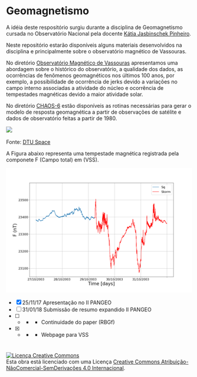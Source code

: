# Geomagnetismo

A idéia deste respositório surgiu durante a disciplina de Geomagnetismo cursada no Observatório Nacional pela docente [Kátia Jasbinschek Pinheiro](http://lattes.cnpq.br/0517437685169893).


Neste repositório estarão disponíveis alguns materiais desenvolvidos na disciplina e principalmente sobre o observatório magnético de Vassouras.

No diretório [Observatório Magnético de Vassouras](https://github.com/arturbenevides/Geomagnetismo/tree/master/Observat%C3%B3rio%20Magn%C3%A9tico%20de%20Vassouras) apresentamos uma abordagem sobre o histórico do observatório, a qualidade dos dados, as ocorrẽncias de fenômenos geomagnéticos nos últimos 100 anos, por exemplo, a possibilidade de ocorrência de jerks devido a variações no campo interno associadas a atividade do núcleo e ocorrẽncia de tempestades magnéticas devido a maior atividade solar. 

No diretório [CHAOS-6](https://github.com/arturbenevides/Geomagnetismo/tree/master/CHAOS-6) estão disponíveis as rotinas necessárias para gerar o modelo de resposta geomagnética a partir de observações de satélite e dados de observatório feitas a partir de 1980. 

<img src='http://www.space.dtu.dk/english/-/media/Institutter/Space/forskning/Afdelinger/geomagnetisme.ashx?h=294&la=da&mw=460&w=460' width = 600>

Fonte: [DTU Space](http://www.space.dtu.dk/english/Research/Research_divisions/Geomagnetism)


A Figura abaixo representa uma tempestade magnética registrada pela componete F (Campo total) em (VSS).

<img src='https://github.com/arturbenevides/Geomagnetismo/blob/master/Observat%C3%B3rio%20Magn%C3%A9tico%20de%20Vassouras/Solar%20quite%20and%20Storm/F27_31_october(2003).png' width = 600>



- [x] 25/11/17 Apresentação no II PANGEO 
- [ ] 31/01/18 Submissão de resumo expandido II PANGEO
- [ ] - - - Continuidade do paper (RBGf)
- [x] - - - Webpage para VSS

#
<a rel="license" href="http://creativecommons.org/licenses/by-nc-nd/4.0/"><img alt="Licença Creative Commons" style="border-width:0" src="https://i.creativecommons.org/l/by-nc-nd/4.0/88x31.png" /></a><br />Esta obra está licenciado com uma Licença <a rel="license" href="http://creativecommons.org/licenses/by-nc-nd/4.0/">Creative Commons Atribuição-NãoComercial-SemDerivações 4.0 Internacional</a>.

